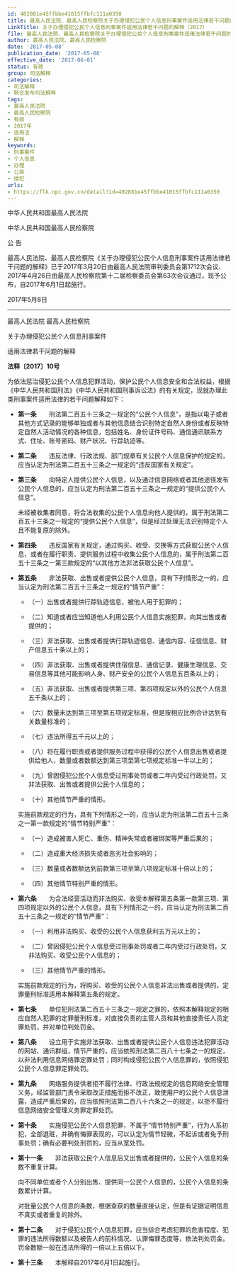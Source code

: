 ```yaml
---
id: 402881e45ffbbe41015ffbfc111a0350
title: 最高人民法院、最高人民检察院关于办理侵犯公民个人信息刑事案件适用法律若干问题的解释
LinkTitle: 关于办理侵犯公民个人信息刑事案件适用法律若干问题的解释（2017）
file: 最高人民法院、最高人民检察院关于办理侵犯公民个人信息刑事案件适用法律若干问题的解释_20170508_402881e45ffbbe41015ffbfc111a0350.docx
author: 最高人民法院、最高人民检察院
date: '2017-05-08'
publication_date: '2017-05-08'
effective_date: '2017-06-01'
status: 有效
group: 司法解释
categories:
- 司法解释
- 联合发布司法解释
tags:
- 最高人民法院
- 最高人民检察院
- 有效
- 2017年
- 适用法
- 解释
keywords:
- 刑事案件
- 个人信息
- 办理
- 公民
- 侵犯
urls:
- https://flk.npc.gov.cn/detail?id=402881e45ffbbe41015ffbfc111a0350
---
```


中华人民共和国最高人民法院

中华人民共和国最高人民检察院

公 告

最高人民法院、最高人民检察院《关于办理侵犯公民个人信息刑事案件适用法律若干问题的解释》已于2017年3月20日由最高人民法院审判委员会第1712次会议、2017年4月26日由最高人民检察院第十二届检察委员会第63次会议通过，现予公布，自2017年6月1日起施行。

2017年5月8日

---

最高人民法院 最高人民检察院

关于办理侵犯公民个人信息刑事案件

适用法律若干问题的解释

**法释〔2017〕10号**

为依法惩治侵犯公民个人信息犯罪活动，保护公民个人信息安全和合法权益，根据《中华人民共和国刑法》《中华人民共和国刑事诉讼法》的有关规定，现就办理此类刑事案件适用法律的若干问题解释如下：

- **第一条**　　刑法第二百五十三条之一规定的“公民个人信息”，是指以电子或者其他方式记录的能够单独或者与其他信息结合识别特定自然人身份或者反映特定自然人活动情况的各种信息，包括姓名、身份证件号码、通信通讯联系方式、住址、账号密码、财产状况、行踪轨迹等。

- **第二条**　　违反法律、行政法规、部门规章有关公民个人信息保护的规定的，应当认定为刑法第二百五十三条之一规定的“违反国家有关规定”。

- **第三条**　　向特定人提供公民个人信息，以及通过信息网络或者其他途径发布公民个人信息的，应当认定为刑法第二百五十三条之一规定的“提供公民个人信息”。

  未经被收集者同意，将合法收集的公民个人信息向他人提供的，属于刑法第二百五十三条之一规定的“提供公民个人信息”，但是经过处理无法识别特定个人且不能复原的除外。

- **第四条**　　违反国家有关规定，通过购买、收受、交换等方式获取公民个人信息，或者在履行职责、提供服务过程中收集公民个人信息的，属于刑法第二百五十三条之一第三款规定的“以其他方法非法获取公民个人信息”。

- **第五条**　　非法获取、出售或者提供公民个人信息，具有下列情形之一的，应当认定为刑法第二百五十三条之一规定的“情节严重”：

  - （一）出售或者提供行踪轨迹信息，被他人用于犯罪的；

  - （二）知道或者应当知道他人利用公民个人信息实施犯罪，向其出售或者提供的；

  - （三）非法获取、出售或者提供行踪轨迹信息、通信内容、征信信息、财产信息五十条以上的；

  - （四）非法获取、出售或者提供住宿信息、通信记录、健康生理信息、交易信息等其他可能影响人身、财产安全的公民个人信息五百条以上的；

  - （五）非法获取、出售或者提供第三项、第四项规定以外的公民个人信息五千条以上的；

  - （六）数量未达到第三项至第五项规定标准，但是按相应比例合计达到有关数量标准的；

  - （七）违法所得五千元以上的；

  - （八）将在履行职责或者提供服务过程中获得的公民个人信息出售或者提供给他人，数量或者数额达到第三项至第七项规定标准一半以上的；

  - （九）曾因侵犯公民个人信息受过刑事处罚或者二年内受过行政处罚，又非法获取、出售或者提供公民个人信息的；

  - （十）其他情节严重的情形。

  实施前款规定的行为，具有下列情形之一的，应当认定为刑法第二百五十三条之一第一款规定的“情节特别严重”：

  - （一）造成被害人死亡、重伤、精神失常或者被绑架等严重后果的；

  - （二）造成重大经济损失或者恶劣社会影响的；

  - （三）数量或者数额达到前款第三项至第八项规定标准十倍以上的；

  - （四）其他情节特别严重的情形。

- **第六条**　　为合法经营活动而非法购买、收受本解释第五条第一款第三项、第四项规定以外的公民个人信息，具有下列情形之一的，应当认定为刑法第二百五十三条之一规定的“情节严重”：

  - （一）利用非法购买、收受的公民个人信息获利五万元以上的；

  - （二）曾因侵犯公民个人信息受过刑事处罚或者二年内受过行政处罚，又非法购买、收受公民个人信息的；

  - （三）其他情节严重的情形。

  实施前款规定的行为，将购买、收受的公民个人信息非法出售或者提供的，定罪量刑标准适用本解释第五条的规定。

- **第七条**　　单位犯刑法第二百五十三条之一规定之罪的，依照本解释规定的相应自然人犯罪的定罪量刑标准，对直接负责的主管人员和其他直接责任人员定罪处罚，并对单位判处罚金。

- **第八条**　　设立用于实施非法获取、出售或者提供公民个人信息违法犯罪活动的网站、通讯群组，情节严重的，应当依照刑法第二百八十七条之一的规定，以非法利用信息网络罪定罪处罚；同时构成侵犯公民个人信息罪的，依照侵犯公民个人信息罪定罪处罚。

- **第九条**　　网络服务提供者拒不履行法律、行政法规规定的信息网络安全管理义务，经监管部门责令采取改正措施而拒不改正，致使用户的公民个人信息泄露，造成严重后果的，应当依照刑法第二百八十六条之一的规定，以拒不履行信息网络安全管理义务罪定罪处罚。

- **第十条**　　实施侵犯公民个人信息犯罪，不属于“情节特别严重”，行为人系初犯，全部退赃，并确有悔罪表现的，可以认定为情节轻微，不起诉或者免予刑事处罚；确有必要判处刑罚的，应当从宽处罚。

- **第十一条**　　非法获取公民个人信息后又出售或者提供的，公民个人信息的条数不重复计算。

  向不同单位或者个人分别出售、提供同一公民个人信息的，公民个人信息的条数累计计算。

  对批量公民个人信息的条数，根据查获的数量直接认定，但是有证据证明信息不真实或者重复的除外。

- **第十二条**　　对于侵犯公民个人信息犯罪，应当综合考虑犯罪的危害程度、犯罪的违法所得数额以及被告人的前科情况、认罪悔罪态度等，依法判处罚金。罚金数额一般在违法所得的一倍以上五倍以下。

- **第十三条**　　本解释自2017年6月1日起施行。
